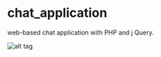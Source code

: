 # chat_application
web-based chat application with PHP and j Query.

![alt tag](https://github.com/divyanshu-rawat/chat_application/blob/master/Screenshot%20(296).png)
